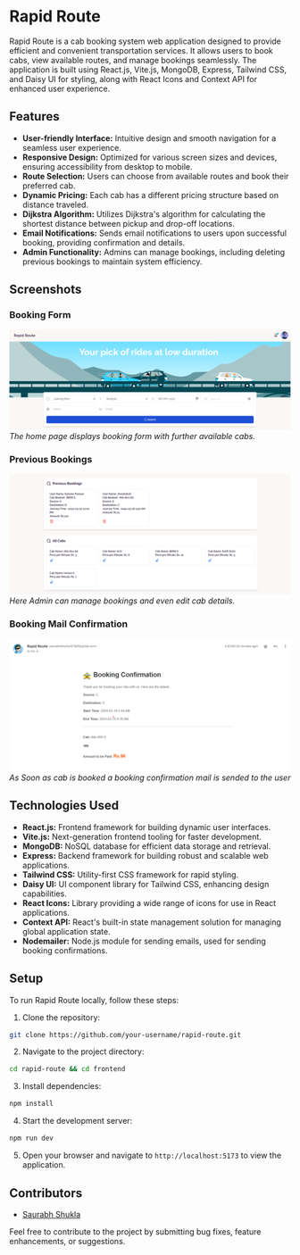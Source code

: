 # Rapid Route

Rapid Route is a cab booking system web application designed to provide efficient and convenient transportation services. It allows users to book cabs, view available routes, and manage bookings seamlessly. The application is built using React.js, Vite.js, MongoDB, Express, Tailwind CSS, and Daisy UI for styling, along with React Icons and Context API for enhanced user experience.

## Features

- **User-friendly Interface:** Intuitive design and smooth navigation for a seamless user experience.
- **Responsive Design:** Optimized for various screen sizes and devices, ensuring accessibility from desktop to mobile.
- **Route Selection:** Users can choose from available routes and book their preferred cab.
- **Dynamic Pricing:** Each cab has a different pricing structure based on distance traveled.
- **Dijkstra Algorithm:** Utilizes Dijkstra's algorithm for calculating the shortest distance between pickup and drop-off locations.
- **Email Notifications:** Sends email notifications to users upon successful booking, providing confirmation and details.
- **Admin Functionality:** Admins can manage bookings, including deleting previous bookings to maintain system efficiency.

## Screenshots

### Booking Form
![Booking Form](/bookingform.png)
*The home page displays booking form with further available cabs.*

### Previous Bookings
![Previous Bookings](/BookingAndCabSection.png)
*Here Admin can manage bookings and even edit cab details.*
### Booking Mail Confirmation
![Booking Mail Confirmation](/bookingmailconfirmation.png)
*As Soon as cab is booked a booking confirmation mail is sended to the user*

## Technologies Used

- **React.js:** Frontend framework for building dynamic user interfaces.
- **Vite.js:** Next-generation frontend tooling for faster development.
- **MongoDB:** NoSQL database for efficient data storage and retrieval.
- **Express:** Backend framework for building robust and scalable web applications.
- **Tailwind CSS:** Utility-first CSS framework for rapid styling.
- **Daisy UI:** UI component library for Tailwind CSS, enhancing design capabilities.
- **React Icons:** Library providing a wide range of icons for use in React applications.
- **Context API:** React's built-in state management solution for managing global application state.
- **Nodemailer:** Node.js module for sending emails, used for sending booking confirmations.

## Setup

To run Rapid Route locally, follow these steps:

1. Clone the repository:  
```bash
git clone https://github.com/your-username/rapid-route.git
```
2. Navigate to the project directory:
```bash
cd rapid-route && cd frontend
```
3. Install dependencies:
```bash
npm install
```
4. Start the development server:
```bash
npm run dev
```
5. Open your browser and navigate to `http://localhost:5173` to view the application.

## Contributors

- [Saurabh Shukla](https://github.com/Saurabh13042004)

Feel free to contribute to the project by submitting bug fixes, feature enhancements, or suggestions.
